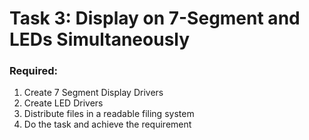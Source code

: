 # Task 3: Display on 7-Segment and LEDs Simultaneously

### Required:
1. Create 7 Segment Display Drivers
2. Create LED Drivers
3. Distribute files in a readable filing system
4. Do the task and achieve the requirement
